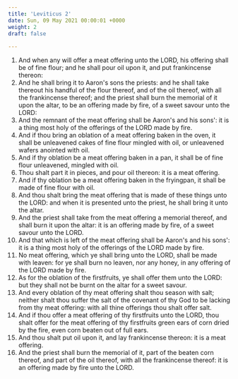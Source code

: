 ```yaml
---
title: 'Leviticus 2'
date: Sun, 09 May 2021 00:00:01 +0000
weight: 2
draft: false
  
---
```


1. And when any will offer a meat offering unto the LORD, his offering shall be of fine flour; and he shall pour oil upon it, and put frankincense thereon:
2. And he shall bring it to Aaron's sons the priests: and he shall take thereout his handful of the flour thereof, and of the oil thereof, with all the frankincense thereof; and the priest shall burn the memorial of it upon the altar, to be an offering made by fire, of a sweet savour unto the LORD:
3. And the remnant of the meat offering shall be Aaron's and his sons': it is a thing most holy of the offerings of the LORD made by fire.
4. And if thou bring an oblation of a meat offering baken in the oven, it shall be unleavened cakes of fine flour mingled with oil, or unleavened wafers anointed with oil.
5. And if thy oblation be a meat offering baken in a pan, it shall be of fine flour unleavened, mingled with oil.
6. Thou shalt part it in pieces, and pour oil thereon: it is a meat offering.
7. And if thy oblation be a meat offering baken in the fryingpan, it shall be made of fine flour with oil.
8. And thou shalt bring the meat offering that is made of these things unto the LORD: and when it is presented unto the priest, he shall bring it unto the altar.
9. And the priest shall take from the meat offering a memorial thereof, and shall burn it upon the altar: it is an offering made by fire, of a sweet savour unto the LORD.
10. And that which is left of the meat offering shall be Aaron's and his sons': it is a thing most holy of the offerings of the LORD made by fire.
11. No meat offering, which ye shall bring unto the LORD, shall be made with leaven: for ye shall burn no leaven, nor any honey, in any offering of the LORD made by fire.
12. As for the oblation of the firstfruits, ye shall offer them unto the LORD: but they shall not be burnt on the altar for a sweet savour.
13. And every oblation of thy meat offering shalt thou season with salt; neither shalt thou suffer the salt of the covenant of thy God to be lacking from thy meat offering: with all thine offerings thou shalt offer salt.
14. And if thou offer a meat offering of thy firstfruits unto the LORD, thou shalt offer for the meat offering of thy firstfruits green ears of corn dried by the fire, even corn beaten out of full ears.
15. And thou shalt put oil upon it, and lay frankincense thereon: it is a meat offering.
16. And the priest shall burn the memorial of it, part of the beaten corn thereof, and part of the oil thereof, with all the frankincense thereof: it is an offering made by fire unto the LORD.
